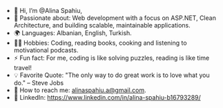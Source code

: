 - 👋 Hi, I’m @Alina Spahiu,
- 👀 Passionate about: Web development with a focus on ASP.NET, Clean Architecture, and building scalable, maintainable applications.
- 🌍 Languages: Albanian, English, Turkish.
- 🏋️‍♂️ Hobbies: Coding, reading books, cooking and listening to motivational podcasts.
- ⚡ Fun fact: For me, coding is like solving puzzles, reading is like time travel!
- 💡 Favorite Quote: "The only way to do great work is to love what you do." – Steve Jobs
- 📧 How to reach me: alinaspahiu.a@gmail.com.
- 🔗 LinkedIn: https://www.linkedin.com/in/alina-spahiu-b16793289/

<!---
ruhsulin/ruhsulin is a ✨ special ✨ repository because its `README.md` (this file) appears on your GitHub profile.
You can click the Preview link to take a look at your changes.
--->
